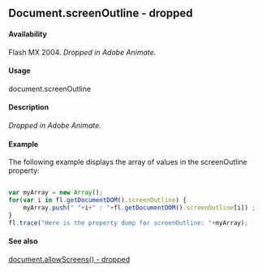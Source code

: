 ## Document.screenOutline - dropped

#### Availability

Flash MX 2004. *Dropped in Adobe Animate.*

#### Usage

document.screenOutline

#### Description

*Dropped in Adobe Animate.*

#### Example

The following example displays the array of values in the screenOutline property:

```javascript

var myArray = new Array();
for(var i in fl.getDocumentDOM().screenOutline) {
    myArray.push(" "+i+" : "+fl.getDocumentDOM().screenOutline[i]) ;
}
fl.trace("Here is the property dump for screenOutline: "+myArray);

```
#### See also

[document.allowScreens() - dropped](../Document_object/docume14.md)

